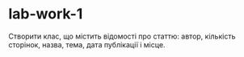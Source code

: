 # lab-work-1
Створити клас, що містить відомості про статтю: автор, кількість сторінок, назва, тема, дата публікації і місце.
